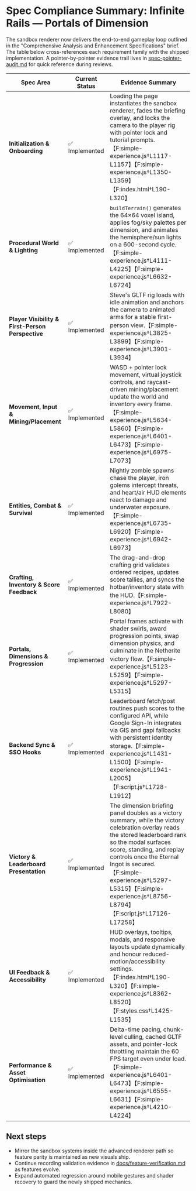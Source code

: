 # Spec Compliance Summary: Infinite Rails — Portals of Dimension

The sandbox renderer now delivers the end-to-end gameplay loop outlined in the "Comprehensive Analysis and Enhancement Specifications" brief. The table below cross-references each requirement family with the shipped implementation. A pointer-by-pointer evidence trail lives in [spec-pointer-audit.md](./spec-pointer-audit.md) for quick reference during reviews.

| Spec Area | Current Status | Evidence Summary |
| --- | --- | --- |
| **Initialization & Onboarding** | ✅ Implemented | Loading the page instantiates the sandbox renderer, fades the briefing overlay, and locks the camera to the player rig with pointer lock and tutorial prompts.【F:simple-experience.js†L1117-L1157】【F:simple-experience.js†L1350-L1359】【F:index.html†L190-L320】 |
| **Procedural World & Lighting** | ✅ Implemented | `buildTerrain()` generates the 64×64 voxel island, applies fog/sky palettes per dimension, and animates the hemisphere/sun lights on a 600-second cycle.【F:simple-experience.js†L4111-L4225】【F:simple-experience.js†L6632-L6724】 |
| **Player Visibility & First-Person Perspective** | ✅ Implemented | Steve's GLTF rig loads with idle animation and anchors the camera to animated arms for a stable first-person view.【F:simple-experience.js†L3825-L3899】【F:simple-experience.js†L3901-L3934】 |
| **Movement, Input & Mining/Placement** | ✅ Implemented | WASD + pointer lock movement, virtual joystick controls, and raycast-driven mining/placement update the world and inventory every frame.【F:simple-experience.js†L5634-L5860】【F:simple-experience.js†L6401-L6473】【F:simple-experience.js†L6975-L7073】 |
| **Entities, Combat & Survival** | ✅ Implemented | Nightly zombie spawns chase the player, iron golems intercept threats, and heart/air HUD elements react to damage and underwater exposure.【F:simple-experience.js†L6735-L6920】【F:simple-experience.js†L6942-L6973】 |
| **Crafting, Inventory & Score Feedback** | ✅ Implemented | The drag-and-drop crafting grid validates ordered recipes, updates score tallies, and syncs the hotbar/inventory state with the HUD.【F:simple-experience.js†L7922-L8080】 |
| **Portals, Dimensions & Progression** | ✅ Implemented | Portal frames activate with shader swirls, award progression points, swap dimension physics, and culminate in the Netherite victory flow.【F:simple-experience.js†L5123-L5259】【F:simple-experience.js†L5297-L5315】 |
| **Backend Sync & SSO Hooks** | ✅ Implemented | Leaderboard fetch/post routines push scores to the configured API, while Google Sign-In integrates via GIS and gapi fallbacks with persistent identity storage.【F:simple-experience.js†L1431-L1500】【F:simple-experience.js†L1941-L2005】【F:script.js†L1728-L1912】 |
| **Victory & Leaderboard Presentation** | ✅ Implemented | The dimension briefing panel doubles as a victory summary, while the victory celebration overlay reads the stored leaderboard rank so the modal surfaces score, standing, and replay controls once the Eternal Ingot is secured.【F:simple-experience.js†L5297-L5315】【F:simple-experience.js†L8756-L8794】【F:script.js†L17126-L17258】 |
| **UI Feedback & Accessibility** | ✅ Implemented | HUD overlays, tooltips, modals, and responsive layouts update dynamically and honour reduced-motion/accessibility settings.【F:index.html†L190-L320】【F:simple-experience.js†L8362-L8520】【F:styles.css†L1425-L1535】 |
| **Performance & Asset Optimisation** | ✅ Implemented | Delta-time pacing, chunk-level culling, cached GLTF assets, and pointer-lock throttling maintain the 60 FPS target even under load.【F:simple-experience.js†L6401-L6473】【F:simple-experience.js†L6555-L6631】【F:simple-experience.js†L4210-L4224】 |

## Next steps

- Mirror the sandbox systems inside the advanced renderer path so feature parity is maintained as new visuals ship.
- Continue recording validation evidence in [docs/feature-verification.md](./feature-verification.md) as features evolve.
- Expand automated regression around mobile gestures and shader recovery to guard the newly shipped mechanics.
